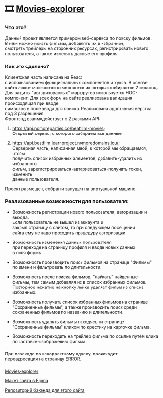 # 🎞️ [Movies-explorer](https://beatfilm.learnproject.nomoredomains.icu/)

### Что это?  
Данный проект является примером веб-сервиса по поиску фильмов.  
В нём можно искать фильмы, добавлять их в избранное,  
смотреть трейлеры на сторонних ресурсах, регистрировать нового  
пользователя, а также изменять данные его профиля.  
  

### Как это сделано?  
Клиентская часть написана на React   
с использованием функциональных компонентов и хуков. 
В основе сайта лежит множество компонентов из которых
собирается 7 страниц. 
Для защиты "авторизованных" маршрутов используется HOC-компонент. 
Для всех форм на сайте реализована валидация происходящая при вводе  
символов в поле ввода для поиска.
Реализована адаптивная вёрстка под 3 разрешения.  
Фронтенд взаимодействует с 2 разными API: 
1. https://api.nomoreparties.co/beatfilm-movies;  
    Открытый сервис, с которого забираем все данные.  

2. https://api.beatfilm.learnproject.nomoredomains.icu/;  
    Серверная часть, написанная мной, к которой мы обращаемся, чтобы    
    получить список избранных элементов, добавить-удалить из избранного    
    фильм, зарегистрироваться-авторизоваться-получить токен, изменить   
    данные пользователя.

Проект размещен, собран и запущен на виртуальной машине.
  

### Реализованные возможности для пользователя: 
* Возможность регистрации нового пользователя, 
  авторизации и выхода.  
  Если пользователь не вышел из аккаунта и  
  закрыл страницу с сайтом,  то при следующем посещении   
  сайта ему не надо проходить процедуру авторизации. 

* Возможность изменения данных пользователя  
  при переходе на страницу профиля и вводе новых данных  
  в поля формы.

* Возможность производить поиск фильмов на странице "Фильмы"  
  по имени и фильтровать по длительности.

* Возможность после поиска фильмов, "лайкать" найденные  
  фильмы, тем самым добавляя их в список избранных фильмов.  
  Повторное нажатие на кнопку лайка удаляет фильм из списка
  избранных.

* Возможность получать список избранных фильмов на странице  
  "Сохраненные фильмы", а также производить поиск среди   
  сохраненных фильмов по названию и длительности.

* Возможность удалять фильмы находясь на странице  
  "Сохраненные фильмы" кликом по крестику на карточке фильма.

* Возможность переходить на трейлер фильма по ссылке путём клика  
  по заставке-изображению фильма.


###
При переходе по некорректному адресу, происходит  
переадресация на страницу ERROR.  

###
[Movies-explorer](https://beatfilm.learnproject.nomoredomains.icu/)  

[Макет сайта в Figma](https://www.figma.com/file/YnRLfQ6IWRm7sHT000zof9/Diploma-(Copy)?node-id=932%3A2618&t=9RIy8NBpB4s9Nn1s-0)  

[Репозиторий бэкенда для этого сайта](https://github.com/IgorDetkin/movies-explorer-api)



